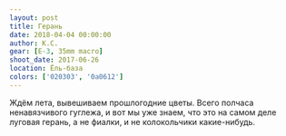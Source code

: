```yaml
---
layout: post
title: Герань
date: 2018-04-04 00:00:00
author: К.С.
gear: [E-3, 35mm macro]
shoot_date: 2017-06-26
location: Ёль-база
colors: ['020303', '0a0612']
---
```

Ждём лета, вывешиваем прошлогодние цветы. Всего полчаса ненавязчивого гуглежа, и вот мы уже знаем, что это на самом деле луговая герань, а не фиалки, и не колокольчики какие-нибудь.
